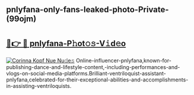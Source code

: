 ## pnlyfana-only-fans​-leaked-photo​-Private-(99ojm)


# <h2><a href="https://mediaupload.pro?title=pnlyfana&ref=git">🔗👉 🔴 pnlyfana-P𝚑ot𝚘𝚜-V𝚒d𝚎o</a></h2>

[![Corinna Kopf Nue Nu𝚍e𝚜](https://i.imgur.com/0qMVB7G.gif)](https://mediaupload.pro?title=pnlyfana&ref=git)
Online-influencer-pnlyfana,known-for-publishing-dance-and-lifestyle-content,-including-performances-and-vlogs-on-social-media-platforms.Brilliant-ventriloquist-assistant-pnlyfana,celebrated-for-their-exceptional-abilities-and-accomplishments-in-assisting-ventriloquists.  